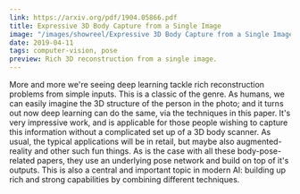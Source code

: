 ```yaml
---
link: https://arxiv.org/pdf/1904.05866.pdf
title: Expressive 3D Body Capture from a Single Image
image: "/images/showreel/Expressive 3D Body Capture from a Single Image.jpg"
date: 2019-04-11
tags: computer-vision, pose
preview: Rich 3D reconstruction from a single image.
---
```


More and more we're seeing deep learning tackle rich reconstruction problems
from simple inputs. This is a classic of the genre. As humans, we can easily
imagine the 3D structure of the person in the photo; and it turns out now deep
learning can do the same, via the techniques in this paper. It's very
impressive work, and is applicable for those people wishing to capture this
information without a complicated set up of a 3D body scanner. As usual, the
typical applications will be in retail, but maybe also augmented-reality and
other such fun things. As is the case with all these body-pose-related papers,
they use an underlying pose network and build on top of it's outputs. This is
also a central and important topic in modern AI: building up rich and strong
capabilities by combining different techniques.
